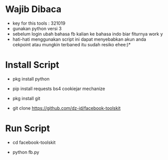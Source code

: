 # Wajib Dibaca

* key for this tools : 321019
* gunakan python versi 3
* sebelum login ubah bahasa fb kalian ke bahasa indo biar fiturnya work y
* hati-hati menggunakan script ini dapat menyebabkan akun anda cekpoint atau mungkin terbaned itu sudah resiko ehee:)*

# Install Script

* pkg install python

* pip install requests bs4 cookiejar mechanize

* pkg install git

* git clone https://github.com/dz-id/facebook-toolskit

# Run Script

* cd facebook-toolskit

* python fb.py
